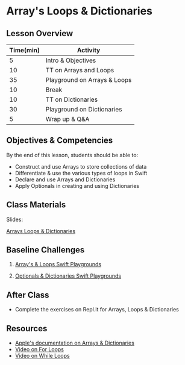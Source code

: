 # Array's Loops & Dictionaries

## Lesson Overview

| **Time(min)** | **Activity**                |
| ------------- | --------------------------- |
| 5             | Intro & Objectives          |
| 10            | TT on Arrays and Loops      |
| 35            | Playground on Arrays & Loops|
| 10            | Break                       |
| 10            | TT on Dictionaries          |
| 30            | Playground on Dictionaries  |
| 5             | Wrap up & Q&A               |

## Objectives & Competencies
By the end of this lesson, students should be able to:

- Construct and use Arrays to store collections of data
- Differentiate & use the various types of loops in Swift
- Declare and use Arrays and Dictionaries
- Apply Optionals in creating and using Dictionaries

## Class Materials

Slides:

[Arrays Loops & Dictionaries](https://docs.google.com/presentation/d/1-QFzAVF7x2pDSOAnifyH7NfqdDzIr99CRlTcma5KcrQ/edit?usp=sharing)

## Baseline Challenges

1. [Array's & Loops Swift Playgrounds](https://github.com/MakeSchool-Tutorials/Intro-Arrays-Loops-Swift-Playground/archive/swift4.zip)

1. [Optionals & Dictionaries Swift Playgrounds](https://github.com/MakeSchool-Tutorials/Intro-Optionals-Dictionaries-Playground/archive/master.zip)

## After Class

- Complete the exercises on Repl.it for Arrays, Loops & Dictionaries

## Resources

- [Apple's documentation on Arrays & Dictionaries](https://docs.swift.org/swift-book/LanguageGuide/CollectionTypes.html)
- [Video on For Loops](https://www.youtube.com/watch?v=vxyrLbmm9Oo)
- [Video on While Loops](https://www.youtube.com/watch?v=XDJXLw0Y3Hs)
